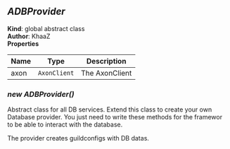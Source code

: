 <a name="ADBProvider"></a>

## *ADBProvider*
**Kind**: global abstract class  
**Author**: KhaaZ  
**Properties**

| Name | Type | Description |
| --- | --- | --- |
| axon | <code>AxonClient</code> | The AxonClient |

<a name="new_ADBProvider_new"></a>

### *new ADBProvider()*
Abstract class for all DB services.
Extend this class to create your own Database provider.
You just need to write these methods for the framewor to be able to interact with the database.

The provider creates guildconfigs with DB datas.

